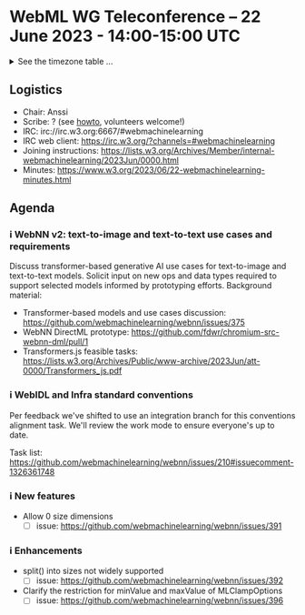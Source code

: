# WebML WG Teleconference – 22 June 2023 - 14:00-15:00 UTC

<details><summary>See the timezone table ...</summary>
<table>
<tr><td> San Francisco (U.S.A. - California) <td> Thu, 8 June 2022 <td> 07:00 <td> UTC-7 hours
<tr><td> Boston (U.S.A. - Massachusetts) <td> Thu, 8 June 2022 <td> 10:00 <td> UTC-4 hours
<tr><td> London (United Kingdom - England) <td> Thu, 8 June 2022 <td> 15:00 <td> UTC+1 hours
<tr><td> Berlin (Germany) <td> Thu, 8 June 2022 <td> 16:00 <td> UTC+2 hours
<tr><td> Helsinki (Finland) <td> Thu, 8 June 2022 <td> 17:00 <td> UTC+3 hours
<tr><td> Shanghai (China) <td> Thu, 8 June 2022 <td> 22:00 <td> UTC+8 hours
<tr><td> Tokyo (Japan) <td> Thu, 8 June 2022 <td> 23:00 <td> UTC+9 hours
<tr><td> Corresponding UTC (GMT) <td> Thu, 8 June 2022 <td colspan=2> 14:00 UTC
</table>

Other locations: https://www.timeanddate.com/worldclock/fixedtime.html?iso=20230622T14
</details>

## Logistics

* Chair: Anssi
* Scribe: ? (see [howto](https://github.com/webmachinelearning/meetings/blob/main/scribe-howto.md), volunteers welcome!)
* IRC: irc://irc.w3.org:6667/#webmachinelearning
* IRC web client: https://irc.w3.org/?channels=#webmachinelearning
* Joining instructions: https://lists.w3.org/Archives/Member/internal-webmachinelearning/2023Jun/0000.html
* Minutes: https://www.w3.org/2023/06/22-webmachinelearning-minutes.html

## Agenda

### ℹ️ WebNN v2: text-to-image and text-to-text use cases and requirements

Discuss transformer-based generative AI use cases for text-to-image and text-to-text models. Solicit input on new ops and data types required to support selected models informed by prototyping efforts. Background material:
 
- Transformer-based models and use cases discussion: https://github.com/webmachinelearning/webnn/issues/375
- WebNN DirectML prototype: https://github.com/fdwr/chromium-src-webnn-dml/pull/1
- Transformers.js feasible tasks: https://lists.w3.org/Archives/Public/www-archive/2023Jun/att-0000/Transformers_js.pdf
 
### ℹ️ WebIDL and Infra standard conventions

Per feedback we've shifted to use an integration branch for this conventions alignment task. We'll review the work mode to ensure everyone's up to date.
 
Task list: https://github.com/webmachinelearning/webnn/issues/210#issuecomment-1326361748

### ℹ️ New features

- Allow 0 size dimensions
  - [ ] issue: https://github.com/webmachinelearning/webnn/issues/391
 
 ### ℹ️ Enhancements
 
- split() into sizes not widely supported
  - [ ] issue: https://github.com/webmachinelearning/webnn/issues/392
- Clarify the restriction for minValue and maxValue of MLClampOptions
  - [ ] issue: https://github.com/webmachinelearning/webnn/issues/396
